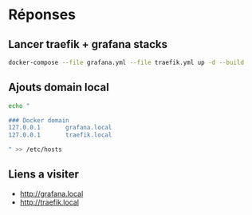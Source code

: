 # Réponses

## Lancer traefik + grafana stacks

```sh
docker-compose --file grafana.yml --file traefik.yml up -d --build
```


## Ajouts domain local

```sh
echo "

### Docker domain
127.0.0.1       grafana.local
127.0.0.1       traefik.local

" >> /etc/hosts
```

## Liens a visiter

- http://grafana.local
- http://traefik.local
